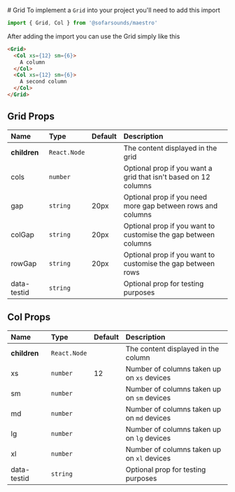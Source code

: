 # Grid 
To implement a `Grid` into your project you'll need to add this import
```js
import { Grid, Col } from '@sofarsounds/maestro'
```

After adding the import you can use the Grid simply like this
```html
<Grid>
  <Col xs={12} sm={6}>
    A column
  </Col>
  <Col xs={12} sm={6}>
    A second column
  </Col>
</Grid>
```

## Grid Props

| Name          | Type         | Default         | Description                      |
| :------------ | :-----       | :-------------- | :------------------------------- |
| **children**  | `React.Node` |                 | The content displayed in the grid
| cols          | `number`     |                 | Optional prop if you want a grid that isn't based on 12 columns
| gap           | `string`     | 20px            | Optional prop if you need more gap between rows and columns
| colGap        | `string`     | 20px            | Optional prop if you want to customise the gap between columns
| rowGap        | `string`     | 20px            | Optional prop if you want to customise the gap between rows
| data-testid   | `string`     |                 | Optional prop for testing purposes

## Col Props

| Name          | Type         | Default         | Description                      |
| :------------ | :-----       | :-------------- | :------------------------------- |
| **children**  | `React.Node` |                 | The content displayed in the column
| xs            | `number`     | 12              | Number of columns taken up on `xs` devices
| sm            | `number`     |                 | Number of columns taken up on `sm` devices
| md            | `number`     |                 | Number of columns taken up on `md` devices
| lg            | `number`     |                 | Number of columns taken up on `lg` devices
| xl            | `number`     |                 | Number of columns taken up on `xl` devices
| data-testid   | `string`     |                 | Optional prop for testing purposes
